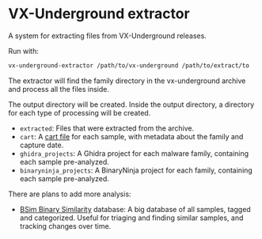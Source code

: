 # VX-Underground extractor

A system for extracting files from VX-Underground releases.

Run with:
```sh
vx-underground-extractor /path/to/vx-underground /path/to/extract/to
```

The extractor will find the family directory in the vx-underground archive
and process all the files inside.

The output directory will be created. Inside the output directory,
a directory for each type of processing will be created.

- `extracted`: Files that were extracted from the archive.
- `cart`: A [cart file](https://github.com/CybercentreCanada/cart) for each sample, with metadata about the family and capture date.
- `ghidra_projects`: A Ghidra project for each malware family, containing each sample pre-analyzed.
- `binaryninja_projects`: A BinaryNinja project for each family, containing each sample pre-analyzed.

There are plans to add more analysis:
- [BSim Binary Similarity](https://github.com/NationalSecurityAgency/ghidra/tree/master/GhidraDocs/GhidraClass/BSim) database: A big database of all samples, tagged and categorized. Useful for triaging and finding similar samples, and tracking changes over time.